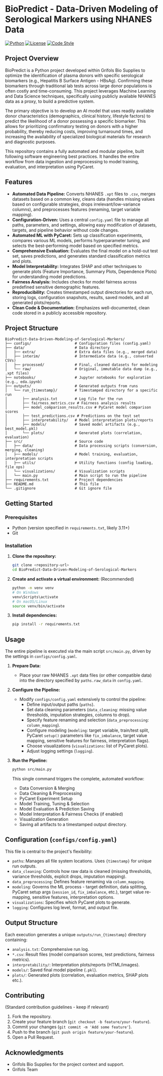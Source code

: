 # BioPredict - Data-Driven Modeling of Serological Markers using NHANES Data

[![Python](https://img.shields.io/badge/python-3.11+-blue.svg)](https://www.python.org/downloads/)
[![License](https://img.shields.io/badge/license-MIT-green.svg)](LICENSE) 
[![Code Style](https://img.shields.io/badge/code%20style-black-000000.svg)](https://github.com/psf/black) 

## Project Overview

BioPredict is a Python project developed within Grifols Bio Supplies to optimize the identification of plasma donors with specific serological biomarkers (e.g., Hepatitis B Surface Antigen - HBsAg). Confirming these biomarkers through traditional lab tests across large donor populations is often costly and time-consuming. This project leverages Machine Learning and Data Science techniques, specifically using publicly available NHANES data as a proxy, to build a predictive system.

The primary objective is to develop an AI model that uses readily available donor characteristics (demographics, clinical history, lifestyle factors) to predict the likelihood of a donor possessing a specific biomarker. This allows for prioritizing confirmatory testing on donors with a higher probability, thereby reducing costs, improving turnaround times, and increasing the availability of specialized biological materials for research and diagnostic purposes.

This repository contains a fully automated and modular pipeline, built following software engineering best practices. It handles the entire workflow from data ingestion and preprocessing to model training, evaluation, and interpretation using PyCaret.

## Features

-   **Automated Data Pipeline:** Converts NHANES `.xpt` files to `.csv`, merges datasets based on a common key, cleans data (handles missing values based on configurable strategies, drops irrelevant/low-variance columns), and preprocesses features (renaming, target variable mapping).
-   **Configuration-Driven:** Uses a central `config.yaml` file to manage all paths, parameters, and settings, allowing easy modification of datasets, targets, and pipeline behavior without code changes.
-   **Automated ML with PyCaret:** Sets up classification experiments, compares various ML models, performs hyperparameter tuning, and selects the best-performing model based on specified metrics.
-   **Comprehensive Evaluation:** Evaluates the final model on a hold-out test set, saves predictions, and generates standard classification metrics and plots.
-   **Model Interpretability:** Integrates SHAP and other techniques to generate plots (Feature Importance, Summary Plots, Dependence Plots) for understanding model predictions.
-   **Fairness Analysis:** Includes checks for model fairness across predefined sensitive demographic features.
-   **Reproducibility:** Creates timestamped output directories for each run, storing logs, configuration snapshots, results, saved models, and all generated plots/reports.
-   **Clean Code & Documentation:** Emphasizes well-documented, clean code stored in a publicly accessible repository.

## Project Structure

```
BioPredict-Data-Driven-Modeling-of-Serological-Markers/
├── configs/                    # Configuration files (config.yaml)
├── data/                       # Data directory
│   ├── extra/                  # Extra data files (e.g., merged data)
│   ├── interim/                # Intermediate data (e.g., converted CSVs)
│   ├── processed/              # Final, cleaned datasets for modeling
│   └── raw/                    # Original, immutable data dump (e.g., .xpt files)
├── notebooks/                  # Jupyter notebooks for exploration (e.g., eda.ipynb)
├── outputs/                    # Generated outputs from runs
│   └── run_{timestamp}/        # Timestamped directory for a specific run
│       ├── analysis.txt        # Log file for the run
│       ├── fairness_metrics.csv # Fairness analysis results
│       ├── model_comparison_results.csv # PyCaret model comparison scores
│       ├── test_predictions.csv # Predictions on the test set
│       ├── interpretability/   # Model interpretation plots/reports
│       ├── models/             # Saved model artifacts (e.g., best_model.pkl)
│       └── plots/              # Generated plots (correlation, evaluation)
├── src/                        # Source code
│   ├── data/                   # Data processing scripts (conversion, merging, cleaning)
│   ├── models/                 # Model training, evaluation, interpretation scripts
│   ├── utils/                  # Utility functions (config loading, file ops)
│   └── visualizations/         # Visualization scripts
│   └── main.py                 # Main script to run the pipeline
├── requirements.txt            # Project dependencies
├── README.md                   # This file
└── .gitignore                  # Git ignore file
```

## Getting Started

### Prerequisites

-   Python (version specified in `requirements.txt`, likely 3.11+)
-   Git

### Installation

1.  **Clone the repository:**
    ```bash
    git clone <repository-url>
    cd BioPredict-Data-Driven-Modeling-of-Serological-Markers
    ```

2.  **Create and activate a virtual environment:** (Recommended)
    ```bash
    python -m venv venv
    # On Windows
    venv\Scripts\activate
    # On macOS/Linux
    source venv/bin/activate
    ```

3.  **Install dependencies:**
    ```bash
    pip install -r requirements.txt
    ```

## Usage

The entire pipeline is executed via the main script `src/main.py`, driven by the settings in `configs/config.yaml`.

1.  **Prepare Data:**
    -   Place your raw NHANES `.xpt` data files (or other compatible data) into the directory specified by `paths.raw_data` in `config.yaml`.

2.  **Configure the Pipeline:**
    -   Modify `configs/config.yaml` extensively to control the pipeline:
        -   Define input/output paths (`paths`).
        -   Set data cleaning parameters (`data_cleaning`: missing value thresholds, imputation strategies, columns to drop).
        -   Specify feature renaming and selection (`data_preprocessing`: `column_mapping`).
        -   Configure modeling (`modeling`: target variable, train/test split, PyCaret `setup()` parameters like `fix_imbalance`, target value mapping, sensitive features for fairness, interpretation flags).
        -   Choose visualizations (`visualizations`: list of PyCaret plots).
        -   Adjust logging settings (`logging`).

3.  **Run the Pipeline:**
    ```bash
    python src/main.py
    ```

    This single command triggers the complete, automated workflow:
    -   Data Conversion & Merging
    -   Data Cleaning & Preprocessing
    -   PyCaret Experiment Setup
    -   Model Training, Tuning & Selection
    -   Model Evaluation & Prediction Saving
    -   Model Interpretation & Fairness Checks (if enabled)
    -   Visualization Generation
    -   Saving all artifacts to a timestamped output directory.

## Configuration (`configs/config.yaml`)

This file is central to the project's flexibility:

-   `paths`: Manages all file system locations. Uses `{timestamp}` for unique run outputs.
-   `data_cleaning`: Controls how raw data is cleaned (missing thresholds, variance thresholds, explicit drops, imputation mapping).
-   `data_preprocessing`: Defines feature renaming via `column_mapping`.
-   `modeling`: Governs the ML process - target definition, data splitting, PyCaret setup args (`session_id`, `fix_imbalance`, etc.), target value re-mapping, sensitive features, interpretation options.
-   `visualizations`: Specifies which PyCaret plots to generate.
-   `logging`: Configures log level, format, and output file.

## Output Structure

Each execution generates a unique `outputs/run_{timestamp}` directory containing:

-   `analysis.txt`: Comprehensive run log.
-   `*.csv`: Result files (model comparison scores, test predictions, fairness metrics).
-   `interpretability/`: Interpretation plots/reports (HTML/images).
-   `models/`: Saved final model pipeline (`.pkl`).
-   `plots/`: Generated plots (correlation, evaluation metrics, SHAP plots etc.).

## Contributing

(Standard contribution guidelines - keep if relevant)

1.  Fork the repository.
2.  Create your feature branch (`git checkout -b feature/your-feature`).
3.  Commit your changes (`git commit -m 'Add some feature'`).
4.  Push to the branch (`git push origin feature/your-feature`).
5.  Open a Pull Request.

## Acknowledgments

-   Grifols Bio Supplies for the project context and support.
-   Grifols Team

